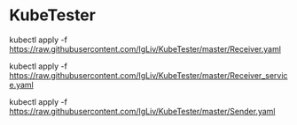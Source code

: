 # KubeTester

kubectl apply -f https://raw.githubusercontent.com/IgLiv/KubeTester/master/Receiver.yaml

kubectl apply -f https://raw.githubusercontent.com/IgLiv/KubeTester/master/Receiver_service.yaml

kubectl apply -f https://raw.githubusercontent.com/IgLiv/KubeTester/master/Sender.yaml
